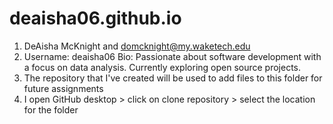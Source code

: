 # deaisha06.github.io
1. DeAisha McKnight and domcknight@my.waketech.edu
2. Username: deaisha06 Bio: Passionate about software development with a focus on data analysis. Currently exploring open source projects.
3. The repository that I've created will be used to add files to this folder for future assignments 
4. I open GitHub desktop > click on clone repository > select the location for the folder 